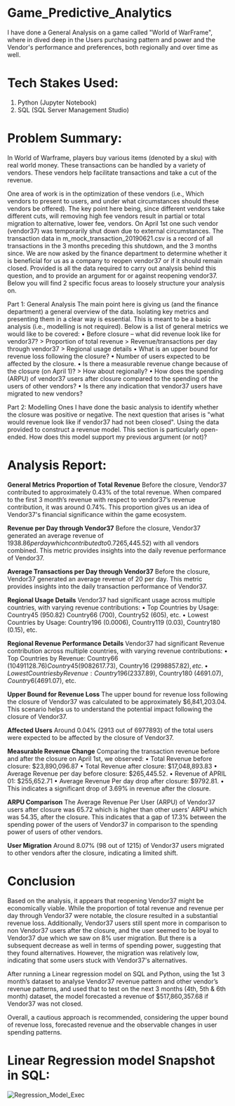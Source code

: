 # Game_Predictive_Analytics
I have done a General Analysis on a game called "World of WarFrame", where in dived deep in the Users purchasing pattern and power and the Vendor's performance and preferences, both regionally and over time as well.

# Tech Stakes Used:
1. Python (Jupyter Notebook)
2. SQL (SQL Server Management Studio)

# Problem Summary:
In World of Warframe, players buy various items (denoted by a sku) with real world money. These transactions can be handled by a variety of vendors. These vendors help facilitate transactions and take a cut of the revenue. 

One area of work is in the optimization of these vendors (i.e., Which vendors to present to users, and under what circumstances should these vendors be offered). The key point here being, since different vendors take different cuts, will removing high fee vendors result in partial or total migration to alternative, lower fee, vendors. On April 1st one such vendor (vendor37) was temporarily shut down due to external circumstances. The transaction data in m_mock_transaction_20190621.csv is a record of all transactions in the 3 months preceding this shutdown, and the 3 months since. We are now asked by the finance department to determine whether it is beneficial for us as a company to reopen vendor37 or if it should remain closed. Provided is all the data required to carry out analysis behind this question, and to provide an argument for or against reopening vendor37. Below you will find 2 specific focus areas to loosely structure your analysis on.


Part 1: General Analysis
The main point here is giving us (and the finance department) a general overview of the data. Isolating key metrics and presenting them in a clear way is essential. This is meant to be a basic analysis (i.e., modelling is not required). 
Below is a list of general metrics we would like to be covered:
• Before closure – what did revenue look like for vendor37?
	> Proportion of total revenue
	> Revenue/transactions per day through vendor37
	> Regional usage details
• What is an upper bound for revenue loss following the closure?
• Number of users expected to be affected by the closure.
• Is there a measurable revenue change because of the closure (on April 1)?
	> How about regionally?
• How does the spending (ARPU) of vendor37 users after closure compared to the spending of the users of other vendors?
• Is there any indication that vendor37 users have migrated to new vendors?



Part 2: Modelling
Ones I have done the basic analysis to identify whether the closure was positive or negative. The next question that arises is "what would revenue look like if vendor37 had not been closed". Using the data provided to construct a revenue model. This section is particularly open-ended. How does this model support my previous argument (or not)?

# Analysis Report:

**General Metrics**
**Proportion of Total Revenue**
Before the closure, Vendor37 contributed to approximately 0.43% of the total revenue. When compared to the first 3 month’s revenue with respect to vendor37’s revenue contribution, it was around 0.74%. This proportion gives us an idea of Vendor37's financial significance within the game ecosystem.

**Revenue per Day through Vendor37**
Before the closure, Vendor37 generated an average revenue of $1938.86 per day which contributed to 0.7% of the total revenue generated per day ($265,445.52) with all vendors combined. This metric provides insights into the daily revenue performance of Vendor37.

**Average Transactions per Day through Vendor37**
Before the closure, Vendor37 generated an average revenue of 20 per day. This metric provides insights into the daily transaction performance of Vendor37.

**Regional Usage Details**
Vendor37 had significant usage across multiple countries, with varying revenue contributions:
•	Top Countries by Usage: Country45 (950.82) Country66 (700), Country52 (605), etc.
•	Lowest Countries by Usage: Country196 (0.0006), Country119 (0.03), Country180 (0.15), etc.

**Regional Revenue Performance Details**
Vendor37 had significant Revenue contribution across multiple countries, with varying revenue contributions:
•	Top Countries by Revenue: Country66 ($10491128.76) Country45 ($9082617.73), Country16 ($2998857.82), etc.
•	Lowest Countries by Revenue: Country196 ($2337.89), Country180 ($4691.07), Country6 ($4691.07), etc.

**Upper Bound for Revenue Loss**
The upper bound for revenue loss following the closure of Vendor37 was calculated to be approximately $6,841,203.04. This scenario helps us to understand the potential impact following the closure of Vendor37.

**Affected Users**
Around 0.04% (2913 out of 6977893) of the total users were expected to be affected by the closure of Vendor37.

**Measurable Revenue Change**
Comparing the transaction revenue before and after the closure on April 1st, we observed:
•	Total Revenue before closure: $23,890,096.87
•	Total Revenue after closure: $17,048,893.83
•	Average Revenue per day before closure: $265,445.52.
•	Revenue of APRIL 01: $255,652.71
•	Average Revenue Per day drop after closure: $9792.81.
•	This indicates a significant drop of 3.69% in revenue after the closure.

**ARPU Comparison**
The Average Revenue Per User (ARPU) of Vendor37 users after closure was 65.72 which is higher than other users' ARPU which was 54.35, after the closure. This indicates that a gap of 17.3% between the spending power of the users of Vendor37 in comparison to the spending power of users of other vendors.

**User Migration**
Around 8.07% (98 out of 1215) of Vendor37 users migrated to other vendors after the closure, indicating a limited shift.

# Conclusion
Based on the analysis, it appears that reopening Vendor37 might be economically viable. While the proportion of total revenue and revenue per day through Vendor37 were notable, the closure resulted in a substantial revenue loss. Additionally, Vendor37 users still spent more in comparison to non Vendor37 users after the closure, and the user seemed to be loyal to Vendor37 due which we saw on 8% user migration. But there is a subsequent decrease as well in terms of spending power, suggesting that they found alternatives. However, the migration was relatively low, indicating that some users stuck with Vendor37's alternatives.

After running a Linear regression model on SQL and Python, using the 1st 3 month’s dataset to analyse Vendor37 revenue pattern and other vendor’s revenue patterns, and used that to test on the next 3 months (4th, 5th & 6th month) dataset, the model forecasted a revenue of $517,860,357.68 if Vendor37 was not closed. 

Overall, a cautious approach is recommended, considering the upper bound of revenue loss, forecasted revenue and the observable changes in user spending patterns.

# Linear Regression model Snapshot in SQL:

![Regression_Model_Exec](https://github.com/DishadJahan/Game_Predictive_Analytics/assets/123267703/b7455c24-e70e-4e0e-a9f9-0efcad3293ca)


